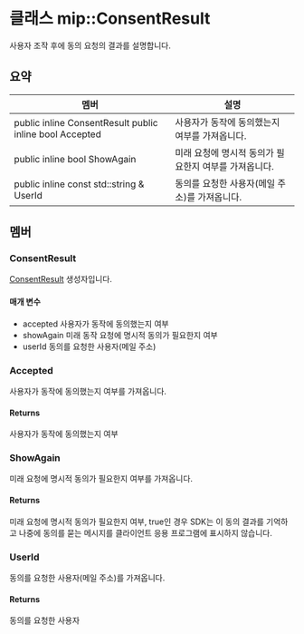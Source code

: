 # <a name="class-mipconsentresult"></a>클래스 mip::ConsentResult 
사용자 조작 후에 동의 요청의 결과를 설명합니다.
## <a name="summary"></a>요약
 멤버                        | 설명                                
--------------------------------|---------------------------------------------
public inline  ConsentResult public inline bool Accepted | 사용자가 동작에 동의했는지 여부를 가져옵니다.
public inline bool ShowAgain | 미래 요청에 명시적 동의가 필요한지 여부를 가져옵니다.
public inline const std::string & UserId | 동의를 요청한 사용자(메일 주소)를 가져옵니다.
## <a name="members"></a>멤버
### <a name="consentresult"></a>ConsentResult
[ConsentResult](#classmip_1_1_consent_result) 생성자입니다.
#### <a name="parameters"></a>매개 변수
* accepted 사용자가 동작에 동의했는지 여부 
* showAgain 미래 동작 요청에 명시적 동의가 필요한지 여부 
* userId 동의를 요청한 사용자(메일 주소)
### <a name="accepted"></a>Accepted
사용자가 동작에 동의했는지 여부를 가져옵니다.
#### <a name="returns"></a>Returns
사용자가 동작에 동의했는지 여부
### <a name="showagain"></a>ShowAgain
미래 요청에 명시적 동의가 필요한지 여부를 가져옵니다.
#### <a name="returns"></a>Returns
미래 요청에 명시적 동의가 필요한지 여부, true인 경우 SDK는 이 동의 결과를 기억하고 나중에 동의를 묻는 메시지를 클라이언트 응용 프로그램에 표시하지 않습니다.
### <a name="userid"></a>UserId
동의를 요청한 사용자(메일 주소)를 가져옵니다.
#### <a name="returns"></a>Returns
동의를 요청한 사용자